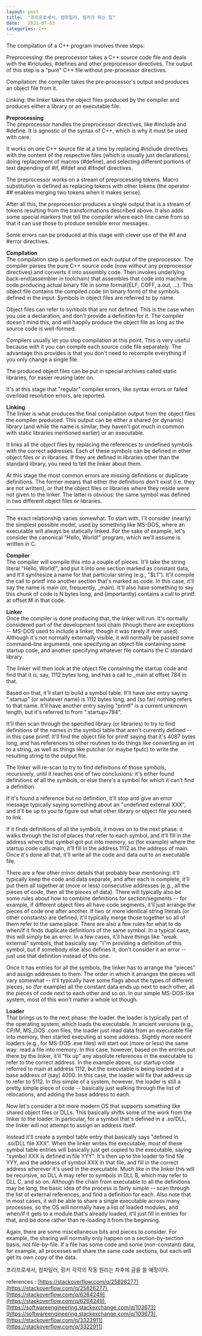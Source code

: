 ```yaml
---
layout: post
title:  "프리프로세서, 컴파일러, 링커가 하는 일"
date:   2021-07-03
categories: C++
---
```


The compilation of a C++ program involves three steps:

Preprocessing: the preprocessor takes a C++ source code file and deals with the #includes, #defines and other preprocessor directives. The output of this step is a "pure" C++ file without pre-processor directives.             

Compilation: the compiler takes the pre-processor's output and produces an object file from it.            

Linking: the linker takes the object files produced by the compiler and produces either a library or an executable file.             

**Preprocessing**             
The preprocessor handles the preprocessor directives, like #include and #define. It is agnostic of the syntax of C++, which is why it must be used with care.             

It works on one C++ source file at a time by replacing #include directives with the content of the respective files (which is usually just declarations), doing replacement of macros (#define), and selecting different portions of text depending of #if, #ifdef and #ifndef directives.          

The preprocessor works on a stream of preprocessing tokens. Macro substitution is defined as replacing tokens with other tokens (the operator ## enables merging two tokens when it makes sense).            

After all this, the preprocessor produces a single output that is a stream of tokens resulting from the transformations described above. It also adds some special markers that tell the compiler where each line came from so that it can use those to produce sensible error messages.         

Some errors can be produced at this stage with clever use of the #if and #error directives.        

**Compilation**           
The compilation step is performed on each output of the preprocessor. The compiler parses the pure C++ source code (now without any preprocessor directives) and converts it into assembly code. Then invokes underlying back-end(assembler in toolchain) that assembles that code into machine code producing actual binary file in some format(ELF, COFF, a.out, ...). This object file contains the compiled code (in binary form) of the symbols defined in the input. Symbols in object files are referred to by name.      

Object files can refer to symbols that are not defined. This is the case when you use a declaration, and don't provide a definition for it. The compiler doesn't mind this, and will happily produce the object file as long as the source code is well-formed.           

Compilers usually let you stop compilation at this point. This is very useful because with it you can compile each source code file separately. The advantage this provides is that you don't need to recompile everything if you only change a single file.              

The produced object files can be put in special archives called static libraries, for easier reusing later on.          

It's at this stage that "regular" compiler errors, like syntax errors or failed overload resolution errors, are reported.              

**Linking**             
The linker is what produces the final compilation output from the object files the compiler produced. This output can be either a shared (or dynamic) library (and while the name is similar, they haven't got much in common with static libraries mentioned earlier) or an executable.             

It links all the object files by replacing the references to undefined symbols with the correct addresses. Each of these symbols can be defined in other object files or in libraries. If they are defined in libraries other than the standard library, you need to tell the linker about them.       

At this stage the most common errors are missing definitions or duplicate definitions. The former means that either the definitions don't exist (i.e. they are not written), or that the object files or libraries where they reside were not given to the linker. The latter is obvious: the same symbol was defined in two different object files or libraries.           



--------------------------------------------           


The exact relationship varies somewhat. To start with, I'll consider (nearly) the simplest possible model, used by something like MS-DOS, where an executable will always be statically linked. For the sake of example, let's consider the canonical "Hello, World!" program, which we'll assume is written in C.            

**Compiler**            
The compiler will compile this into a couple of pieces. It'll take the string literal "Hello, World!", and put it into one section marked as constant data, and it'll synthesize a name for that particular string (e.g., "$L1"). It'll compile the call to printf into another section that's marked as code. In this case, it'll say the name is main (or, frequently, _main). It'll also have something to say this chunk of code is N bytes long, and (importantly) contains a call to printf at offset M in that code.              

**Linker**                
Once the compiler is done producing that, the linker will run. It's normally considered part of the development tool chain (though there are exceptions -- MS-DOS used to include a linker, though it was rarely if ever used). Although it's not normally externally visible, it will normally be passed some command-line arguments, one specifying an object file containing some startup code, and another specifying whatever file contains the C standard library.           
 
The linker will then look at the object file containing the startup code and find that it is, say, 1112 bytes long, and has a call to _main at offset 784 in that.          

Based on that, it'll start to build a symbol table. It'll have one entry saying ".startup" (or whatever name) is 1112 bytes long, and (so far) nothing refers to that name. It'll have another entry saying "printf" is a current unknown length, but it's referred to from ".startup+784".             

It'll then scan through the specified library (or libraries) to try to find definitions of the names in the symbol table that aren't currently defined -- in this case printf. It'll find the object file for printf saying that it's 4087 bytes long, and has references to other routines to do things like converting an int to a string, as well as things like putchar (or maybe fputc) to write the resulting string to the output file.            

The linker will re-scan to try to find definitions of those symbols, recursively, until it reaches one of two conclusions: it's either found definitions of all the symbols, or else there's a symbol for which it can't find a definition.            

If it's found a reference but no definition, it'll stop and give an error message typically saying something about an "undefined external XXX", and it'll be up to you to figure out what other library or object file you need to link.           

If it finds definitions of all the symbols, it moves on to the next phase: it walks through the list of places that refer to each symbol, and it'll fill in the address where that symbol got put into memory, so (for example) where the startup code calls main, it'll fill in the address 1112 as the address of main. Once it's done all that, it'll write all the code and data out to an executable file.         

There are a few other minor details that probably bear mentioning: it'll typically keep the code and data separate, and after each is complete, it'll put them all together at (more or less) consecutive addresses (e.g., all the pieces of code, then all the pieces of data). There will typically also be some rules about how to combine definitions for section/segments -- for example, if different object files all have code segments, it'll just arrange the pieces of code one after another. If two or more identical string literals (or other constants) are defined, it'll typically merge those together so all of them refer to the same place. There are also a few rules for what to do when/if it finds duplicate definitions of the same symbol. In a typical case, this will simply be an error. In a few cases, it'll have things like "weak external" symbols, that basically say: "I"m providing a definition of this symbol, but if somebody else also defines it, don't consider it an error -- just use that definition instead of this one.              

Once it has entries for all the symbols, the linker has to arrange the "pieces" and assign addresses to them. The order in which it arranges the pieces will vary somewhat -- it'll typically have some flags about the types of different pieces, so (for example) all the constant data ends up next to each other, all the pieces of code next to each other and so on. In our simple MS-DOS-like system, most of this won't matter a whole lot though.              

**Loader**              
That brings us to the next phase: the loader. the loader is typically part of the operating system, which loads the executable. In ancient versions (e.g., CP/M, MS_DOS .com files, the loader just read data from an executable file into memory, then started executing at some address. Slightly more recent loaders (e.g., for MS-DOS .exe files) will start out (more or less) the same way: read a file into memory. In this case, however, based on the entries put there by the linker, it'll "fix up" any absolute references in the executable to refer to the correct address. In the example above, our startup code referred to main at address 1112, but the executable is being loaded at a base address of (say) 4000. In this case, the loader will fix that address up to refer to 5112. In this simple of a system, however, the loader is still a pretty simple piece of code -- basically just walking through the list of relocations, and adding the base address to each.                

Now let's consider a bit more modern OS that supports something like shared object files or DLLs. This basically shifts some of the work from the linker to the loader. In particular, for a symbol that's defined in a .so/DLL, the linker will not attempt to assign an address itself.               

Instead it'll create a symbol table entry that basically says "defined in .so/DLL file XXX". When the linker writes the executable, most of these symbol table entries will basically just get copied to the executable, saying "symbol XXX is defined in file YYY". It's then up to the loader to find file YYY, and the address of symbol XXX in that file, and fill in the correct address wherever it's used in the executable. Much like in the linker this will be recursive, so DLL A may refer to symbols in DLL B, which may refer to DLL C, and so on. Although the chain from executable to all the definitions may be long, the basic idea of the process is fairly simple -- scan through the list of external references, and find a definition for each. Also note that in most cases, it will be able to share a single executable across many processes, so the OS will normally have a list of loaded modules, and when/if it gets to a module that's already loaded, it'll just fill in entries for that, and be done rather than re-loading it from the beginning.                 

Again, there are some miscellaneous bits and pieces to consider. For example, the sharing will normally only happen on a section-by-section basis, not file-by-file. If a file has some code and some (non-constant) data, for example, all processes will share the same code sections, but each will get its own copy of the data.               


프리프로세서, 컴파일러, 링커 각각의 작동 원리는 차후에 글을 쓸 예정이다.            

references : [https://stackoverflow.com/q/25826277](https://stackoverflow.com/q/25826277), [https://stackoverflow.com/q/6264249](https://stackoverflow.com/q/6264249), [https://softwareengineering.stackexchange.com/q/103673](https://softwareengineering.stackexchange.com/q/103673), [https://stackoverflow.com/q/3322911](https://stackoverflow.com/q/3322911)